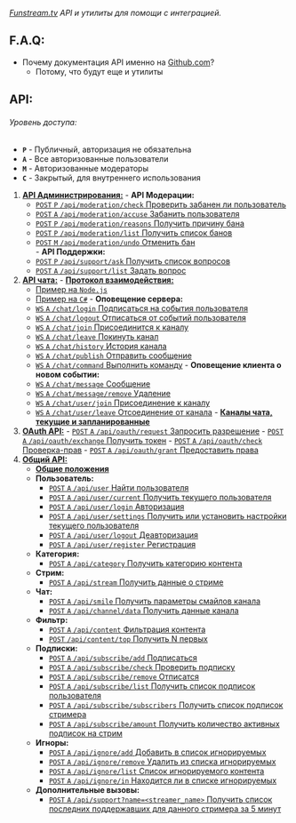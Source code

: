 ﻿*[Funstream.tv](http://funstream.tv) API и утилиты для помощи с интеграцией.*

F.A.Q:
------
  - Почему документация API именно на [Github.com](https://github.com/)?
    - Потому, что будут еще и утилиты

API:  
------
###### Уровень доступа:
  - **`P`** - Публичный, авторизация не обязательна
  - **`A`** - Все авторизованные пользователи
  - **`M`** - Авторизованные модераторы
  - **`C`** - Закрытый, для внутреннего использования  

  1. [**﻿API Администрирования:**](admin.md)
    - **API Модерации:** 
      - [`POST` `P` `/api/moderation/check` Проверить забанен ли пользователь](admin.md#Проверить-забанен-ли-пользователь) 
      - [`POST` `A` `/api/moderation/accuse` Забанить пользователя](admin.md#Забанить-пользователя)  
      - [`POST` `P` `/api/moderation/reasons` Получить причину бана](admin.md#Получить-причину-бана)  
      - [`POST` `P` `/api/moderation/list` Получить список банов](admin.md#Получить-список-банов)  
      - [`POST` `M` `/api/moderation/undo` Отменить бан](admin.md#Отменить-бан)  
    - **API Поддержки:**
      - [`POST` `P` `/api/support/ask` Получить список вопросов](admin.md#Получить-список-вопросов)  
      - [`POST` `A` `/api/support/list` Задать вопрос](admin.md#Задать-вопрос)  
  2. [**API чата:**](chat.md)
    - [**Протокол взаимодействия:**](chat.md#Протокол-взаимодействия)  
      - [Пример на `Node.js`](chat.md#Примеры-использования-на-nodejs)
      - [Пример на `C#`](chat.md#Примеры-использования-на-c)
    - **Оповещение сервера:**
      - [`WS` `A` `/chat/login` Подписаться на события пользователя](chat.md#Подписаться-на-события-пользователя)
      - [`WS` `A` `/chat/logout` Отписаться от событий пользователя](chat.md#Отписаться-от-событий-пользователя)
      - [`WS` `A` `/chat/join` Присоединится к каналу](chat.md#Присоединится-к-каналу)
      - [`WS` `A` `/chat/leave` Покинуть канал](chat.md#Покинуть-канал)
      - [`WS` `A` `/chat/history` История канала](chat.md#История-канала)
      - [`WS` `A` `/chat/publish` Отправить сообщение](chat.md#Отправить-сообщение)
      - [`WS` `A` `/chat/command` Выполнить команду](chat.md#Выполнить-команду)
    - **Оповещение клиента о новом событии:**
      - [`WS` `A` `/chat/message` Сообщение](chat.md#Сообщение) 
      - [`WS` `A` `/chat/message/remove` Удаление](chat.md#Удаление)
      - [`WS` `A` `/chat/user/join` Присоединение к каналу](chat.md#Присоединение-к-каналу)  
      - [`WS` `A` `/chat/user/leave` Отсоединение от канала](chat.md#Отсоединение-от-канала)
    - [**Каналы чата, текущие и запланированные**](chat.md#Каналы-чата-текущие-и-запланированные) 
  3. [**OAuth API:**](oauth.md)
    - [`POST` `A` `/api/oauth/request` Запросить разрешение](oauth.md#Запросить-разрешение)
    - [`POST` `A` `/api/oauth/exchange` Получить токен](oauth.md#Получить-токен)
    - [`POST` `A` `/api/oauth/check` Проверка-прав](oauth.md#Проверка-прав)
    - [`POST` `A` `/api/oauth/grant` Предоставить права](oauth.md#Предоставить-права)
  4. [**Общий API:**](common.md)
      - [**Общие положения**](common.md#Общие-положения)
      - **Пользователь:**
        - [`POST` `A` `/api/user` Найти пользователя](common.md#Найти-пользователя)
        - [`POST` `A` `/api/user/current` Получить текущего пользователя](common.md#Получить-текущего-пользователя)
        - [`POST` `A` `/api/user/login` Авторизация](common.md#Авторизация)
        - [`POST` `A` `/api/user/settings` Получить или установить настройки текущего пользователя](common.md#Получить-или-установить-настройки-текущего-пользователя)
        - [`POST` `A` `/api/user/logout` Деавторизация](common.md#Деавторизация)
        - [`POST` `A` `/api/user/register` Регистрация](common.md#Регистрация)
      - **Категория:**
        - [`POST` `A` `/api/category` Получить категорию контента](common.md#Получить-категорию-контента)
      - **Стрим:**
        - [`POST` `A` `/api/stream` Получить данные о стриме](common.md#Получить-данные-о-стриме)
      - **Чат:**
        - [`POST` `A` `/api/smile` Получить параметры смайлов канала](common.md#Получить-параметры-смайлов-канала)
        - [`POST` `A` `/api/channel/data` Получить данные канала](common.md#Получить-данные-канала)
      - **Фильтр:**
        - [`POST` `A` `/api/content` Фильтрация контента](common.md#Фильтрация-контента)
        - [`POST` `/api/content/top` Получить N первых](common.md#Получить-n-первых)
      - **Подписки:**
        - [`POST` `A` `/api/subscribe/add` Подписаться](common.md#Подписаться)
        - [`POST` `A` `/api/subscribe/check` Проверить подписку](common.md#Проверить-подписку)
        - [`POST` `A` `/api/subscribe/remove` Отписатся](common.md#Отписатся)
        - [`POST` `A` `/api/subscribe/list` Получить список подписок пользователя](common.md#Получить-список-подписок-пользователя)
        - [`POST` `A` `/api/subscribe/subscribers` Получить список подписок стримера](common.md#Получить-список-подписок-стримера)
        - [`POST` `A` `/api/subscribe/amount` Получить количество активных подписок на стрим](common.md#Получить-количество-активных-подписок-на-стрим)
      - **Игноры:**
        - [`POST` `A` `/api/ignore/add` Добавить в список игнорируемых](common.md#Добавить-в-список-игнорируемых)
        - [`POST` `A` `/api/ignore/remove` Удалить из списка игнорируемых](common.md#Удалить-из-списка-игнорируемых)
        - [`POST` `A` `/api/ignore/list` Список игнорируемого контента](common.md#Список-игнорируемого-контента)
        - [`POST` `A` `/api/ignore/in` Находится ли в списке игнорируемых](common.md#Находится-ли-в-списке-игнорируемых)
      - **Дополнительные вызовы:**
        - [`POST` `A` `/api/support?name=<streamer_name>` Получить список последних поддержавших для данного стримера за 5 минут](common.md#Получить-список-последних-поддержавших-для-данного-стримера-за-5-минут)
